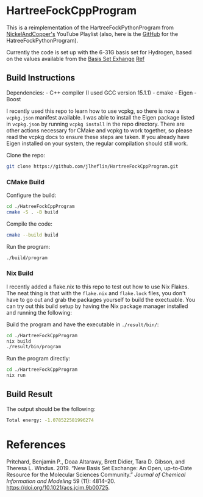 # HartreeFockCppProgram

This is a reimplementation of the HartreeFockPythonProgram from
[NickelAndCopper's](https://youtube.com/playlist?list=PL-hN8vfRaU7jSFHN1ZSAMNe_2nXhwAmzM&si=ANjI8kPn-5v_3Kvs)
YouTube Playlist (also, here is the
[GitHub](https://github.com/nickelandcopper/HartreeFockPythonProgram)
for the HatreeFockPythonProgram).

Currently the code is set up with the 6-31G basis set for Hydrogen,
based on the values available from the [Basis Set
Exhange](https://www.basissetexchange.org/basis/6-31g/format/json/?version=1&elements=1)
[Ref](https://www.basissetexchange.org/references/6-31g/format/txt/?version=1&elements=1)

## Build Instructions

Dependencies: - C++ compiler (I used GCC version 15.1.1) - cmake -
Eigen - Boost

I recently used this repo to learn how to use vcpkg, so there is now a
`vcpkg.json` manifest available. I was able to install the Eigen package
listed in `vcpkg.json` by running `vcpkg install` in the repo directory.
There are other actions necessary for CMake and vcpkg to work together,
so please read the vcpkg docs to ensure these steps are taken. If you
already have Eigen installed on your system, the regular compilation
should still work.

Clone the repo:

``` bash
git clone https://github.com/jlheflin/HartreeFockCppProgram.git
```

### CMake Build

Configure the build:

``` bash
cd ./HatreeFockCppProgram
cmake -S . -B build
```

Compile the code:

``` bash
cmake --build build
```

Run the program:

``` bash
./build/program
```

### Nix Build

I recently added a flake.nix to this repo to test out how to use Nix
Flakes. The neat thing is that with the `flake.nix` and `flake.lock`
files, you don't have to go out and grab the packages yourself to build
the exectuable. You can try out this build setup by having the Nix
package manager installed and running the following:

Build the program and have the executable in `./result/bin/`:

``` bash
cd ./HartreeFockCppProgram
nix build
./result/bin/program
```

Run the program directly:

``` bash
cd ./HartreeFockCppProgram
nix run
```

## Build Result

The output should be the following:

``` bash
Total energy: -1.078522581996274
```

# References
Pritchard, Benjamin P., Doaa Altarawy, Brett Didier, Tara D. Gibson, and
Theresa L. Windus. 2019. <span>“New Basis Set Exchange: An Open,
up-to-Date Resource for the Molecular Sciences Community.”</span>
<em>Journal of Chemical Information and Modeling</em> 59 (11): 4814–20.
<a
href="https://doi.org/10.1021/acs.jcim.9b00725">https://doi.org/10.1021/acs.jcim.9b00725</a>.
